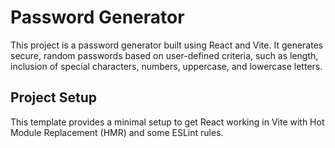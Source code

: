 # Password Generator

This project is a password generator built using React and Vite. It generates secure, random passwords based on user-defined criteria, such as length, inclusion of special characters, numbers, uppercase, and lowercase letters.

## Project Setup

This template provides a minimal setup to get React working in Vite with Hot Module Replacement (HMR) and some ESLint rules.


